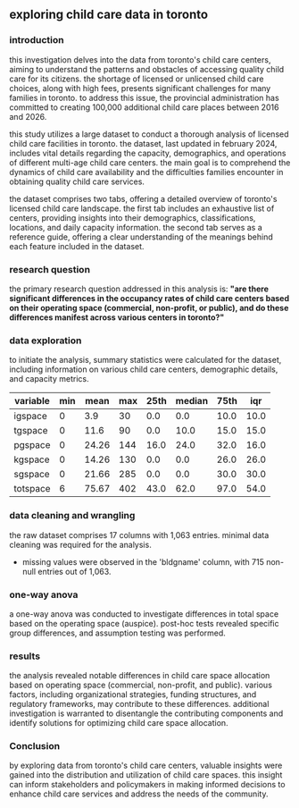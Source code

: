 ## exploring child care data in toronto

### introduction

this investigation delves into the data from toronto's child care centers, aiming to understand the patterns and obstacles of accessing quality child care for its citizens. the shortage of licensed or unlicensed child care choices, along with high fees, presents significant challenges for many families in toronto. to address this issue, the provincial administration has committed to creating 100,000 additional child care places between 2016 and 2026.

this study utilizes a large dataset to conduct a thorough analysis of licensed child care facilities in toronto. the dataset, last updated in february 2024, includes vital details regarding the capacity, demographics, and operations of different multi-age child care centers. the main goal is to comprehend the dynamics of child care availability and the difficulties families encounter in obtaining quality child care services.

the dataset comprises two tabs, offering a detailed overview of toronto's licensed child care landscape. the first tab includes an exhaustive list of centers, providing insights into their demographics, classifications, locations, and daily capacity information. the second tab serves as a reference guide, offering a clear understanding of the meanings behind each feature included in the dataset.

### research question

the primary research question addressed in this analysis is: **"are there significant differences in the occupancy rates of child care centers based on their operating space (commercial, non-profit, or public), and do these differences manifest across various centers in toronto?"**

### data exploration

to initiate the analysis, summary statistics were calculated for the dataset, including information on various child care centers, demographic details, and capacity metrics.

| variable    | min | mean | max | 25th | median | 75th | iqr  |
|-------------|-----|------|-----|------|--------|------|------|
| igspace     | 0   | 3.9  | 30  | 0.0  | 0.0    | 10.0 | 10.0 |
| tgspace     | 0   | 11.6 | 90  | 0.0  | 10.0   | 15.0 | 15.0 |
| pgspace     | 0   | 24.26| 144 | 16.0 | 24.0   | 32.0 | 16.0 |
| kgspace     | 0   | 14.26| 130 | 0.0  | 0.0    | 26.0 | 26.0 |
| sgspace     | 0   | 21.66| 285 | 0.0  | 0.0    | 30.0 | 30.0 |
| totspace    | 6   | 75.67| 402 | 43.0 | 62.0   | 97.0 | 54.0 |

### data cleaning and wrangling

the raw dataset comprises 17 columns with 1,063 entries. minimal data cleaning was required for the analysis.

- missing values were observed in the 'bldgname' column, with 715 non-null entries out of 1,063.

### one-way anova

a one-way anova was conducted to investigate differences in total space based on the operating space (auspice). post-hoc tests revealed specific group differences, and assumption testing was performed.

### results

the analysis revealed notable differences in child care space allocation based on operating space (commercial, non-profit, and public). various factors, including organizational strategies, funding structures, and regulatory frameworks, may contribute to these differences. additional investigation is warranted to disentangle the contributing components and identify solutions for optimizing child care space allocation.


### Conclusion

by exploring data from toronto's child care centers, valuable insights were gained into the distribution and utilization of child care spaces. this insight can inform stakeholders and policymakers in making informed decisions to enhance child care services and address the needs of the community.
